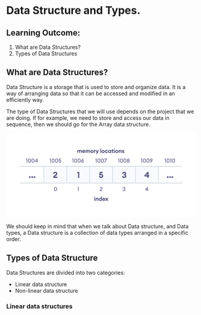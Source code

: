 # Data Structure and Types.

## Learning Outcome:
1. What are Data Structures?
2. Types of Data Structures

## What are Data Structures?
 
 Data Structure is a storage that is used to store and organize data. It is a way of arranging data so that it can be accessed and modified in an efficiently way.
 
 The type of Data Structures that we will use depends on the project that we are doing. If for example, we need to store and access our data in sequence, then we should go for the Array data structure.
 
 ![Array data structure](../img/array_dsa.webp)
 

 We should keep in mind that when we talk about Data structure, and Data types, a Data structure is a collection of data types arranged in a specific order.
 

## Types of Data Structure
 Data Structures are divided into two categories:
 
 - Linear data structure
 - Non-linear data structure
 
### Linear data structures